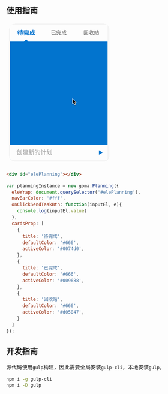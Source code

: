 ## 使用指南

![](./media/demo.gif)

```html
<div id="elePlanning"></div>
```

```js
var planningInstance = new goma.Planning({
  eleWrap: document.querySelector('#elePlanning'),
  navBarColor: '#fff',
  onClickSendTaskBtn: function(inputEl, e){
    console.log(inputEl.value)
  },
  cardsProp: [
    {
      title: '待完成',
      defaultColor: '#666',
      activeColor: '#0074d0',
    },
    {
      title: '已完成',
      defaultColor: '#666',
      activeColor: '#009688',
    },
    {
      title: '回收站',
      defaultColor: '#666',
      activeColor: '#d05047',
    }
  ]
});
```

## 开发指南

源代码使用```gulp```构建，因此需要全局安装```gulp-cli```，本地安装```gulp```。

```bash
npm i -g gulp-cli
npm i -D gulp
```
